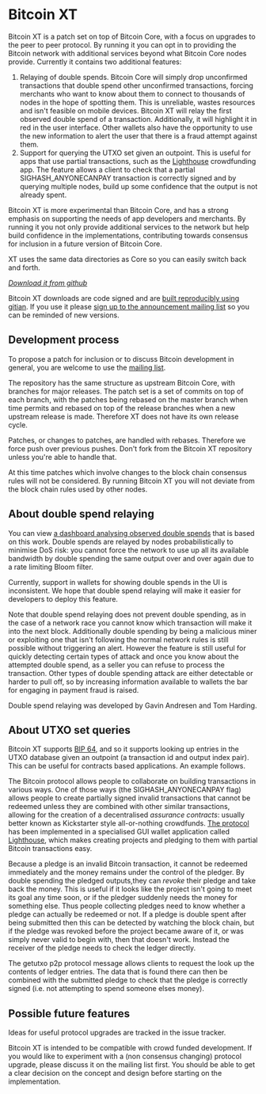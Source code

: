 Bitcoin XT
==========

Bitcoin XT is a patch set on top of Bitcoin Core, with a focus on upgrades to the peer to peer protocol. By running it you can opt in to providing the Bitcoin network with additional services beyond what Bitcoin Core nodes provide. Currently it contains two additional features:

1. Relaying of double spends. Bitcoin Core will simply drop unconfirmed transactions that double spend other unconfirmed transactions, forcing merchants who want to know about them to connect to thousands of nodes in the hope of spotting them. This is unreliable, wastes resources and isn't feasible on mobile devices. Bitcoin XT will relay the first observed double spend of a transaction. Additionally, it will highlight it in red in the user interface. Other wallets also have the opportunity to use the new information to alert the user that there is a fraud attempt against them.
2. Support for querying the UTXO set given an outpoint. This is useful for apps that use partial transactions, such as the [Lighthouse](https://github.com/vinumeris/lighthouse) crowdfunding app. The feature allows a client to check that a partial SIGHASH_ANYONECANPAY transaction is correctly signed and by querying multiple nodes, build up some confidence that the output is not already spent.

Bitcoin XT is more experimental than Bitcoin Core, and has a strong emphasis on supporting the needs of app developers and merchants. By running it you not only provide additional services to the network but help build confidence in the implementations, contributing towards consensus for inclusion in a future version of Bitcoin Core.

XT uses the same data directories as Core so you can easily switch back and forth.

*[Download it from github](https://github.com/bitcoinxt/bitcoinxt/releases/tag/0.10.1)*

Bitcoin XT downloads are code signed and are [built reproducibly using gitian](https://github.com/bitcoinxt/gitian.sigs). If you use it please [sign up to the announcement mailing list](https://groups.google.com/forum/#!forum/bitcoin-xt-announce) so you can be reminded of new versions.

Development process
-------------------

To propose a patch for inclusion or to discuss Bitcoin development in general, you are welcome to use the [mailing list](https://groups.google.com/forum/#!forum/bitcoin-xt/).

The repository has the same structure as upstream Bitcoin Core, with branches for major releases. The patch set is a set of commits on top of each branch, with the patches being rebased on the master branch when time permits and rebased on top of the release branches when a new upstream release is made. Therefore XT does not have its own release cycle.

Patches, or changes to patches, are handled with rebases. Therefore we force push over previous pushes. Don't fork from the Bitcoin XT repository unless you're able to handle that.

At this time patches which involve changes to the block chain consensus rules will not be considered. By running Bitcoin XT you will not deviate from the block chain rules used by other nodes.

About double spend relaying
---------------------------

You can view [a dashboard analysing observed double spends](http://respends.thinlink.com/) that is based on this work. Double spends are relayed by nodes probabilistically to minimise DoS risk: you cannot force the network to use up all its available bandwidth by double spending the same output over and over again due to a rate limiting Bloom filter.

Currently, support in wallets for showing double spends in the UI is inconsistent. We hope that double spend relaying will make it easier for developers to deploy this feature. 

Note that double spend relaying does not prevent double spending, as in the case of a network race you cannot know which transaction will make it into the next block. Additionally double spending by being a malicious miner or exploiting one that isn't following the normal network rules is still possible without triggering an alert. However the feature is still useful for quickly detecting certain types of attack and once you know about the attempted double spend, as a seller you can refuse to process the transaction. Other types of double spending attack are either detectable or harder to pull off, so by increasing information available to wallets the bar for engaging in payment fraud is raised.

Double spend relaying was developed by Gavin Andresen and Tom Harding.

About UTXO set queries
----------------------

Bitcoin XT supports [BIP 64](https://github.com/bitcoin/bips/blob/master/bip-0064.mediawiki), and so it supports looking up entries in the UTXO database given an outpoint (a transaction id and output index pair). This can be useful for contracts based applications. An example follows.

The Bitcoin protocol allows people to collaborate on building transactions in various ways. One of those ways (the SIGHASH_ANYONECANPAY flag) allows people to create partially signed invalid transactions that cannot be redeemed unless they are combined with other similar transactions, allowing for the creation of a decentralised *assurance contracts*: usually better known as Kickstarter style all-or-nothing crowdfunds. [The protocol](https://en.bitcoin.it/wiki/Contracts#Example_3:_Assurance_contracts) has been implemented in a specialised GUI wallet application called [Lighthouse](https://www.vinumeris.com/lighthouse), which makes creating projects and pledging to them with partial Bitcoin transactions easy.

Because a pledge is an invalid Bitcoin transaction, it cannot be redeemed immediately and the money remains under the control of the pledger. By double spending the pledged outputs,they can *revoke* their pledge and take back the money. This is useful if it looks like the project isn't going to meet its goal any time soon, or if the pledger suddenly needs the money for something else. Thus people collecting pledges need to know whether a pledge can actually be redeemed or not. If a pledge is double spent after being submitted then this can be detected by watching the block chain, but if the pledge was revoked before the project became aware of it, or was simply never valid to begin with, then that doesn't work. Instead the receiver of the pledge needs to check the ledger directly.

The getutxo p2p protocol message allows clients to request the look up the contents of ledger entries. The data that is found there can then be combined with the submitted pledge to check that the pledge is correctly signed (i.e. not attempting to spend someone elses money).

Possible future features
------------------------

Ideas for useful protocol upgrades are tracked in the issue tracker.

Bitcoin XT is intended to be compatible with crowd funded development. If you would like to experiment with a (non consensus changing) protocol upgrade, please discuss it on the mailing list first. You should be able to get a clear decision on the concept and design before starting on the implementation.
